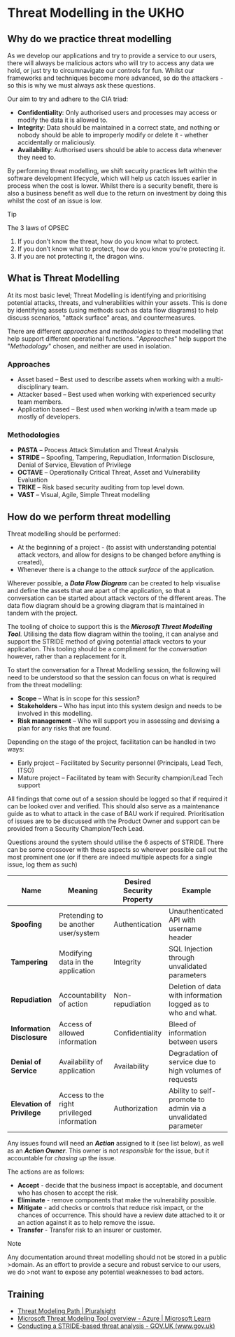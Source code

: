 # Threat Modelling in the UKHO

## Why do we practice threat modelling

As we develop our applications and try to provide a service to our users, there will always be malicious actors who will try to access any data we hold, or just try to circumnavigate our controls for fun. Whilst our frameworks and techniques become more advanced, so do the attackers - so this is why we must always ask these questions.  

Our aim to try and adhere to the CIA triad:

- __Confidentiality__: Only authorised users and processes may access or modify the data it is allowed to.
- __Integrity__: Data should be maintained in a correct state, and nothing or nobody should be able to improperly modify or delete it - whether accidentally or maliciously.
- __Availability__: Authorised users should be able to access data whenever they need to.

By performing threat modelling, we shift security practices left within the software development lifecycle, which will help us catch issues earlier in process when the cost is lower. Whilst there is a security benefit, there is also a business benefit as well due to the return on investment by doing this whilst the cost of an issue is low.  

> [!TIP]
> The 3 laws of OPSEC
>
> 1.	If you don’t know the threat, how do you know what to protect.
> 2.	If you don’t know what to protect, how do you know you’re protecting it.
> 3.	If you are not protecting it, the dragon wins. 

## What is Threat Modelling

At its most basic level; Threat Modelling is identifying and prioritising potential attacks, threats, and vulnerabilities within your assets. This is done by identifying assets (using methods such as data flow diagrams) to help discuss scenarios, "attack surface" areas, and countermeasures.  

There are different _approaches_ and _methodologies_ to threat modelling that help support different operational functions. "_Approaches_" help support the "_Methodology_" chosen, and neither are used in isolation.  

### Approaches

- Asset based – Best used to describe assets when working with a multi-disciplinary team.
- Attacker based – Best used when working with experienced security team members.
- Application based – Best used when working in/with a team made up mostly of developers.

### Methodologies

- __PASTA__ – Process Attack Simulation and Threat Analysis
- __STRIDE__ – Spoofing, Tampering, Repudiation, Information Disclosure, Denial of Service, Elevation of Privilege
- __OCTAVE__ – Operationally Critical Threat, Asset and Vulnerability Evaluation
- __TRIKE__ – Risk based security auditing from top level down.
- __VAST__ – Visual, Agile, Simple Threat modelling

## How do we perform threat modelling

Threat modelling should be performed: 

 - At the beginning of a project - (to assist with understanding potential attack vectors, and allow for designs to be changed before anything is created),
 - Whenever there is a change to the _attack surface_ of the application.

Wherever possible, a **_Data Flow Diagram_** can be created to help visualise and define the assets that are apart of the application, so that a conversation can be started about attack vectors of the different areas. The data flow diagram should be a growing diagram that is maintained in tandem with the project.

The tooling of choice to support this is the **_Microsoft Threat Modelling Tool_**. Utilising the data flow diagram within the tooling, it can analyse and support the STRIDE method of giving potential attack vectors to your application. This tooling should be a compliment for the _conversation_ however, rather than a replacement for it. 

To start the conversation for a Threat Modelling session, the following will need to be understood so that the session can focus on what is required from the threat modelling:

- __Scope__ – What is in scope for this session?
- __Stakeholders__ – Who has input into this system design and needs to be involved in this modelling.
- __Risk management__ – Who will support you in assessing and devising a plan for any risks that are found.

Depending on the stage of the project, facilitation can be handled in two ways:

- Early project – Facilitated by Security personnel (Principals, Lead Tech, ITSO)
- Mature project – Facilitated by team with Security champion/Lead Tech support

All findings that come out of a session should be logged so that if required it can be looked over and verified. This should also serve as a maintenance guide as to what to attack in the case of BAU work if required. Prioritisation of issues are to be discussed with the Product Owner and support can be provided from a Security Champion/Tech Lead.

Questions around the system should utilise the 6 aspects of STRIDE. There can be some crossover with these aspects so wherever possible call out the most prominent one (or if there are indeed multiple aspects for a single issue, log them as such)

|Name |	Meaning | Desired Security Property | Example |
| --- | ------- | ------------------------- | ------- |
| __Spoofing__ | Pretending to be another user/system |	Authentication | Unauthenticated API with username header |
| __Tampering__	| Modifying data in the application | Integrity | SQL Injection through unvalidated parameters |
| __Repudiation__ |	Accountability of action | Non-repudiation | Deletion of data with information logged as to who and what. |
| __Information Disclosure__ | Access of allowed information | Confidentiality  |Bleed of information between users |
| __Denial of Service__	| Availability of application |	Availability | Degradation of service due to high volumes of requests |
| __Elevation of Privilege__ | Access to the right privileged information | Authorization | Ability to self-promote to admin via a unvalidated parameter |

Any issues found will need an **_Action_** assigned to it (see list below), as well as an **_Action Owner_**. This owner is not _responsible_ for the issue, but it accountable for _chasing up_ the issue.

The actions are as follows:

- __Accept__ - decide that the business impact is acceptable, and document who has chosen to accept the risk.
- __Eliminate__ - remove components that make the vulnerability possible.
- __Mitigate__ - add checks or controls that reduce risk impact, or the chances of occurrence. This should have a review date attached to it or an action against it as to help remove the issue. 
- __Transfer__ - Transfer risk to an insurer or customer.

>[!NOTE]
>Any documentation around threat modelling should not be stored in a public >domain. As an effort to provide a secure and robust service to our users, we do >not want to expose any potential weaknesses to bad actors. 

## Training

- [Threat Modeling Path | Pluralsight](https://app.pluralsight.com/paths/skill/threat-modeling)
- [Microsoft Threat Modeling Tool overview - Azure | Microsoft Learn](https://learn.microsoft.com/en-us/azure/security/develop/threat-modeling-tool)
- [Conducting a STRIDE-based threat analysis - GOV.UK (www.gov.uk)](https://www.gov.uk/government/publications/secure-connected-places-playbook-documents/conducting-a-stride-based-threat-analysis)
